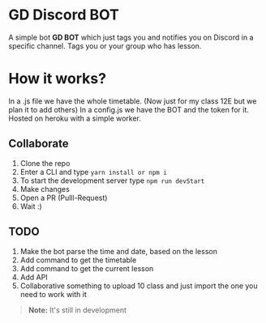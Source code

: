# GD Discord BOT

A simple bot **GD BOT** which just tags you and notifies you on Discord in a specific channel.
Tags you or your group who has lesson.

# How it works?

In a .js file we have the whole timetable. (Now just for my class 12E but we plan it to add others)
In a config.js we have the BOT and the token for it.
Hosted on heroku with a simple worker.

## Collaborate

1. Clone the repo
2. Enter a CLI and type `yarn install or npm i`
3. To start the development server type `npm run devStart`
4. Make changes
5. Open a PR (Pulll-Request)
6. Wait :)

## TODO

1. Make the bot parse the time and date, based on the lesson
2. Add command to get the timetable
3. Add command to get the current lesson
4. Add API
5. Collaborative something to upload 10 class and just import the one you need to work with it

> **Note:** It's still in development
